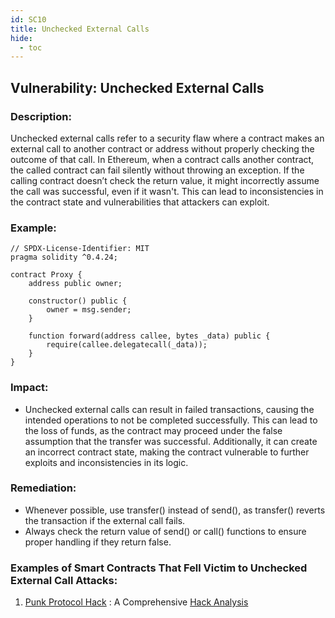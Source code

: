 ```yaml
---
id: SC10
title: Unchecked External Calls
hide:
  - toc
---
```


## Vulnerability: Unchecked External Calls

### Description:
Unchecked external calls refer to a security flaw where a contract makes an external call to another contract or address without properly checking the outcome of that call. In Ethereum, when a contract calls another contract, the called contract can fail silently without throwing an exception. If the calling contract doesn’t check the return value, it might incorrectly assume the call was successful, even if it wasn't. This can lead to inconsistencies in the contract state and vulnerabilities that attackers can exploit.

### Example:
```
// SPDX-License-Identifier: MIT
pragma solidity ^0.4.24;

contract Proxy {
    address public owner;

    constructor() public {
        owner = msg.sender;
    }

    function forward(address callee, bytes _data) public {
        require(callee.delegatecall(_data));
    }
}
```
### Impact:
- Unchecked external calls can result in failed transactions, causing the intended operations to not be completed successfully. This can lead to the loss of funds, as the contract may proceed under the false assumption that the transfer was successful. Additionally, it can create an incorrect contract state, making the contract vulnerable to further exploits and inconsistencies in its logic.

### Remediation:
- Whenever possible, use transfer() instead of send(), as transfer() reverts the transaction if the external call fails.
- Always check the return value of send() or call() functions to ensure proper handling if they return false.

### Examples of Smart Contracts That Fell Victim to Unchecked External Call Attacks:
1. [Punk Protocol Hack](https://github.com/PunkFinance/punk.protocol/blob/master/contracts/models/CompoundModel.sol) : A Comprehensive [Hack Analysis](https://blog.solidityscan.com/security-issues-with-delegate-calls-4ae64d775b76)